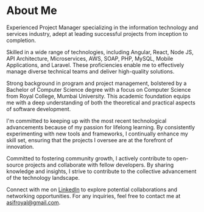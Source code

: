 # About Me
Experienced Project Manager specializing in the information technology and services industry, adept at leading successful projects from inception to completion.

Skilled in a wide range of technologies, including Angular, React, Node JS, API Architecture, Microservices, AWS, SOAP, PHP, MySQL, Mobile Applications, and Laravel. These proficiencies enable me to effectively manage diverse technical teams and deliver high-quality solutions.

Strong background in program and project management, bolstered by a Bachelor of Computer Science degree with a focus on Computer Science from Royal College, Mumbai University. This academic foundation equips me with a deep understanding of both the theoretical and practical aspects of software development.

I'm committed to keeping up with the most recent technological advancements because of my passion for lifelong learning. By consistently experimenting with new tools and frameworks, I continually enhance my skill set, ensuring that the projects I oversee are at the forefront of innovation.

Committed to fostering community growth, I actively contribute to open-source projects and collaborate with fellow developers. By sharing knowledge and insights, I strive to contribute to the collective advancement of the technology landscape.

Connect with me on [LinkedIn](https://www.linkedin.com/in/asifmmulla/) to explore potential collaborations and networking opportunities. For any inquiries, feel free to contact me at asifroyal@gmail.com.

<!---
asifmulla/asifmulla is a ✨ special ✨ repository because its `README.md` (this file) appears on your GitHub profile.
You can click the Preview link to take a look at your changes.
--->
